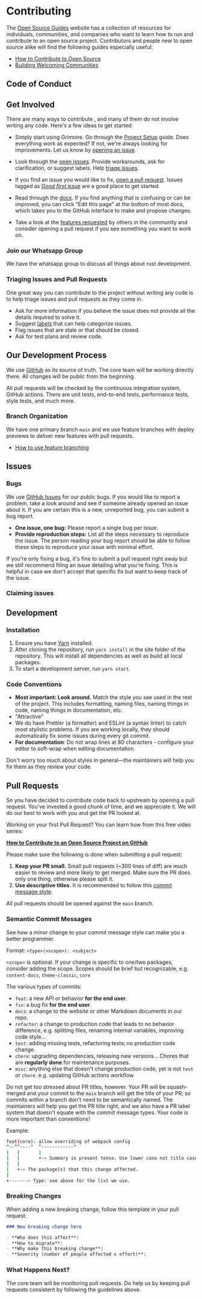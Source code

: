 # Contributing

The [Open Source Guides](https://opensource.guide/) website has a collection of resources for individuals, communities, and companies who want to learn how to run and contribute to an open source project. Contributors and people new to open source alike will find the following guides especially useful:

- [How to Contribute to Open Source](https://opensource.guide/how-to-contribute/)
- [Building Welcoming Communities](https://opensource.guide/building-community/)

## Code of Conduct

## Get Involved

There are many ways to contribute , and many of them do not involve writing any code. Here's a few ideas to get started:

- Simply start using Grimoire. Go through the [Project Setup]() guide. Does everything work as expected? If not, we're always looking for improvements. Let us know by [opening an issue](#issues).

- Look through the [open issues](https://github.com/kolynzb/Grimoire/issues). Provide workarounds, ask for clarification, or suggest labels. Help [triage issues](#triaging-issues-and-pull-requests).

- If you find an issue you would like to fix, [open a pull request](#pull-requests). Issues tagged as [_Good first issue_](https://github.com/kolynzb/Grimoire/labels/Good%20first%20issue) are a good place to get started.
- Read through the [docs](). If you find anything that is confusing or can be improved, you can click "Edit this page" at the bottom of most docs, which takes you to the GitHub interface to make and propose changes.
- Take a look at the [features requested](https://github.com/kolynzb/Grimoire/labels/feature) by others in the community and consider opening a pull request if you see something you want to work on.

### Join our Whatsapp Group

We have the whatsapp group to discuss all things about rust development.

### Triaging Issues and Pull Requests

One great way you can contribute to the project without writing any code is to help triage issues and pull requests as they come in.

- Ask for more information if you believe the issue does not provide all the details required to solve it.
- Suggest [labels](https://github.com/kolynzb/Grimoire/labels) that can help categorize issues.
- Flag issues that are stale or that should be closed.
- Ask for test plans and review code.

## Our Development Process

We use [GitHub](https://github.com/kolynzb/Grimoire/) as its source of truth. The core team will be working directly there. All changes will be public from the beginning.

All pull requests will be checked by the continuous integration system, GitHub actions. There are unit tests, end-to-end tests, performance tests, style tests, and much more.

### Branch Organization

We have one primary branch `main` and we use feature branches with deploy previews to deliver new features with pull requests.

- [How to use feature branching]()

## Issues

### Bugs

We use [GitHub Issues](https://github.com/kolynzb/Grimoire/issues) for our public bugs. If you would like to report a problem, take a look around and see if someone already opened an issue about it. If you are certain this is a new, unreported bug, you can submit a bug report.

- **One issue, one bug:** Please report a single bug per issue.
- **Provide reproduction steps:** List all the steps necessary to reproduce the issue. The person reading your bug report should be able to follow these steps to reproduce your issue with minimal effort.

If you're only fixing a bug, it's fine to submit a pull request right away but we still recommend filing an issue detailing what you're fixing. This is helpful in case we don't accept that specific fix but want to keep track of the issue.

### Claiming issues

## Development

### Installation

1. Ensure you have [Yarn](https://yarnpkg.com/) installed.
2. After cloning the repository, run `yarn install` in the site folder of the repository. This will install all dependencies as well as build all local packages.
3. To start a development server, run `yarn start`.

### Code Conventions

- **Most important: Look around.** Match the style you see used in the rest of the project. This includes formatting, naming files, naming things in code, naming things in documentation, etc.
- "Attractive"
- We do have Prettier (a formatter) and ESLint (a syntax linter) to catch most stylistic problems. If you are working locally, they should automatically fix some issues during every git commit.
- **For documentation**: Do not wrap lines at 80 characters - configure your editor to soft-wrap when editing documentation.

Don't worry too much about styles in general—the maintainers will help you fix them as they review your code.

## Pull Requests

So you have decided to contribute code back to upstream by opening a pull request. You've invested a good chunk of time, and we appreciate it. We will do our best to work with you and get the PR looked at.

Working on your first Pull Request? You can learn how from this free video series:

[**How to Contribute to an Open Source Project on GitHub**](https://egghead.io/courses/how-to-contribute-to-an-open-source-project-on-github)

Please make sure the following is done when submitting a pull request:

1. **Keep your PR small.** Small pull requests (~300 lines of diff) are much easier to review and more likely to get merged. Make sure the PR does only one thing, otherwise please split it.
2. **Use descriptive titles.** It is recommended to follow this [commit message style](#semantic-commit-messages).

All pull requests should be opened against the `main` branch.

### Semantic Commit Messages

See how a minor change to your commit message style can make you a better programmer.

Format: `<type>(<scope>): <subject>`

`<scope>` is optional. If your change is specific to one/two packages, consider adding the scope. Scopes should be brief but recognizable, e.g. `content-docs`, `theme-classic`, `core`

The various types of commits:

- `feat`: a new API or behavior **for the end user**.
- `fix`: a bug fix **for the end user**.
- `docs`: a change to the website or other Markdown documents in our repo.
- `refactor`: a change to production code that leads to no behavior difference, e.g. splitting files, renaming internal variables, improving code style...
- `test`: adding missing tests, refactoring tests; no production code change.
- `chore`: upgrading dependencies, releasing new versions... Chores that are **regularly done** for maintenance purposes.
- `misc`: anything else that doesn't change production code, yet is not `test` or `chore`. e.g. updating GitHub actions workflow.

Do not get too stressed about PR titles, however. Your PR will be squash-merged and your commit to the `main` branch will get the title of your PR, so commits within a branch don't need to be semantically named. The maintainers will help you get the PR title right, and we also have a PR label system that doesn't equate with the commit message types. Your code is more important than conventions!

Example:

```bash
feat(core): allow overriding of webpack config
^--^^----^  ^------------^
|   |       |
|   |       +-> Summary in present tense. Use lower case not title case!
|   |
|   +-> The package(s) that this change affected.
|
+-------> Type: see above for the list we use.
```

### Breaking Changes

When adding a new breaking change, follow this template in your pull request:

```md
### New breaking change here

- **Who does this affect**:
- **How to migrate**:
- **Why make this breaking change**:
- **Severity (number of people affected x effort)**:
```

### What Happens Next?

The core team will be monitoring pull requests. Do help us by keeping pull requests consistent by following the guidelines above.
